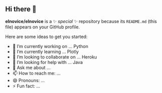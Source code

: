 ## Hi there 👋

**elnovice/elnovice** is a ✨ _special_ ✨ repository because its `README.md` (this file) appears on your GitHub profile.

Here are some ideas to get you started:

- 🔭 I’m currently working on ... Python
- 🌱 I’m currently learning ... Plotly
- 👯 I’m looking to collaborate on ... Heroku
- 🤔 I’m looking for help with ... Java
- 💬 Ask me about ...
- 📫 How to reach me: ...
- 😄 Pronouns: ...
- ⚡ Fun fact: ...
